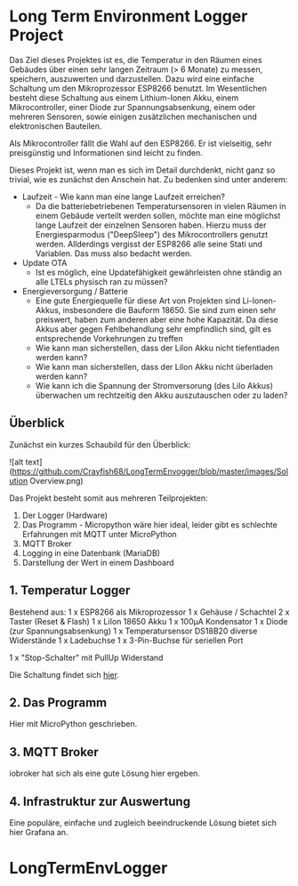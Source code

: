# Long Term Environment Logger Project

Das Ziel dieses Projektes ist es, die Temperatur in den Räumen eines Gebäudes über einen sehr langen Zeitraum (> 6 Monate) zu messen, speichern, auszuwerten und darzustellen. Dazu wird eine einfache Schaltung um den Mikroprozessor ESP8266 benutzt. Im Wesentlichen besteht diese Schaltung aus einem Lithium-Ionen Akku, einem Mikrocontroller, einer Diode zur Spannungsabsenkung, einem oder mehreren Sensoren, sowie einigen zusätzlichen mechanischen und elektronischen Bauteilen.

Als Mikrocontroller fällt die Wahl auf den ESP8266. Er ist vielseitig, sehr preisgünstig und Informationen sind leicht zu finden.

Dieses Projekt ist, wenn man es sich im Detail durchdenkt, nicht ganz so trivial, wie es zunächst den Anschein hat. Zu bedenken sind unter anderem:

* Laufzeit - Wie kann man eine lange Laufzeit erreichen?
	* Da die batteriebetriebenen Temperatursensoren in vielen Räumen in einem Gebäude verteilt werden sollen, möchte man eine möglichst lange Laufzeit der einzelnen Sensoren haben. Hierzu muss der Energiesparmodus ("DeepSleep") des Mikrocontrollers genutzt werden. Allderdings vergisst der ESP8266 alle seine Stati und Variablen. Das muss also bedacht werden.
* Update OTA
	* Ist es möglich, eine Updatefähigkeit gewährleisten ohne ständig an alle LTELs physisch ran zu müssen?
* Energieversorgung / Batterie
	* Eine gute Energiequelle für diese Art von Projekten sind Li-Ionen-Akkus, insbesondere die Bauform 18650. Sie sind zum einen sehr preiswert, haben zum anderen aber eine hohe Kapazität. Da diese Akkus aber gegen Fehlbehandlung sehr empfindlich sind, gilt es entsprechende Vorkehrungen zu treffen
	* Wie kann man sicherstellen, dass der LiIon Akku nicht tiefentladen werden kann? 
	* Wie kann man sicherstellen, dass der LiIon Akku nicht überladen werden kann?
	* Wie kann ich die Spannung der Stromversorung (des LiIo Akkus) überwachen um rechtzeitig den Akku auszutauschen oder zu laden?

## Überblick

Zunächst ein kurzes Schaubild für den Überblick:

![alt text](https://github.com/Crayfish68/LongTermEnvogger/blob/master/images/Solution Overview.png)

Das Projekt besteht somit aus mehreren Teilprojekten:

1. Der Logger (Hardware)
2. Das Programm - Micropython wäre hier ideal, leider gibt es schlechte Erfahrungen mit MQTT unter MicroPython
3. MQTT Broker
4. Logging in eine Datenbank (MariaDB)
4. Darstellung der Wert in einem Dashboard


## 1. Temperatur Logger
Bestehend aus:
1 x ESP8266 als Mikroprozessor
1 x Gehäuse / Schachtel
2 x Taster (Reset & Flash)
1 x LiIon 18650 Akku
1 x 100µA Kondensator
1 x Diode (zur Spannungsabsenkung)
1 x Temperatursensor DS18B20
diverse Widerstände
1 x Ladebuchse
1 x 3-Pin-Buchse für seriellen Port

1 x "Stop-Schalter" mit PullUp Widerstand

Die Schaltung findet sich [hier](https://github.com/Crayfish68/LongTermEnvLogger/blob/master/kicad/PDF/LTEL_Schaltplan.pdf).

## 2. Das Programm
Hier mit MicroPython geschrieben.

## 3. MQTT Broker
iobroker hat sich als eine gute Lösung hier ergeben.


## 4. Infrastruktur zur Auswertung
Eine populäre, einfache und zugleich beeindruckende Lösung bietet sich hier Grafana an.


# LongTermEnvLogger
